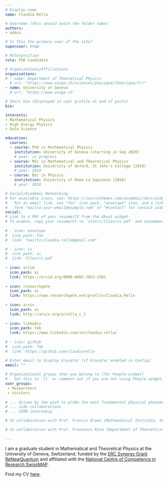 ```yaml
---
# Display name
name: Claudia Rella

# Username (this should match the folder name)
authors:
- admin

# Is this the primary user of the site?
superuser: true

# Role/position
role: PhD Candidate

# Organizations/Affiliations
organizations:
# - name: Department of Theoretical Physics
  # url: "https://www.unige.ch/sciences/physique/theorique/fr/"
- name: University of Geneva
  # url: "https://www.unige.ch"

# Short bio (displayed in user profile at end of posts)
bio: 

interests:
- Mathematical Physics 
- High Energy Physics
- Data Science

education:
  courses:
  - course: PhD in Mathematical Physics
    institution: University of Geneva (starting in Sep 2020)
    # year: in progress
  - course: MSc in Mathematical and Theoretical Physics
    institution: University of Oxford, St John's College (2019)
    # year: 2019
  - course: BSc in Physics
    institution: University of Rome La Sapienza (2018)
    # year: 2018

# Social/Academic Networking
# For available icons, see: https://sourcethemes.com/academic/docs/widgets/#icons
#   For an email link, use "fas" icon pack, "envelope" icon, and a link in the
#   form "mailto:your-email@example.com" or "#contact" for contact widget.
social:
# Link to a PDF of your resume/CV from the About widget.
# To enable, copy your resume/CV to `static/files/cv.pdf` and uncomment the lines below.  
  
# - icon: envelope
#  icon_pack: fas
#  link: "mailto:claudia.rella@gmail.com"

# - icon: cv
#  icon_pack: ai
#  link: files/cv.pdf
  
- icon: orcid
  icon_pack: ai
  link: https://orcid.org/0000-0002-7852-2381
  
- icon: researchgate
  icon_pack: ai
  link: https://www.researchgate.net/profile/Claudia_Rella
  
- icon: arxiv
  icon_pack: ai
  link: http://arxiv.org/a/rella_c_1
  
- icon: linkedin
  icon_pack: fab
  link: https://www.linkedin.com/in/claudia-rella/
  
# - icon: github
#  icon_pack: fab
#  link: https://github.com/claudiarella

# Enter email to display Gravatar (if Gravatar enabled in Config)
email: ""
  
# Organizational groups that you belong to (for People widget)
#   Set this to `[]` or comment out if you are not using People widget.  
user_groups:
 - Researchers
 - Visitors
 
# ... driven by the wish to probe the most fundamental physical phenomena and their underlying mathematical structures. 
# ... side collaborations
# ... CERN internship

# In collaboration with Prof. Francis Brown (Mathematical Institute, University of Oxford), I am working on a research project in the field of Motivic Amplitudes investigating the motivic Galois coaction and factorisation theorems in the case of Feynman graphs with non-generic kinematics. 

# In collaboration with Prof. Francesco Riva (Department of Theoretical Physics, University of Geneva), I am working on a research project in the area of Effective Field Theory investigating restrictions on Horndeski theories placed by positivity bounds.
 
---
```


I am a graduate student in Mathematical and Theoretical Physics at the University of Geneva, Switzerland, funded by the [ERC Synergy Grant ReNewQuantum][ERC] and affiliated with the [National Centre of Competence in Research SwissMAP][SwissMAP]. 

Find my CV [here][CV].

[CV]: files/cv.pdf
[ERC]: https://renewquantum.eu
[SwissMAP]: https://www.nccr-swissmap.ch
[uni]: https://www.unige.ch
[dep]: https://www.unige.ch/sciences/physique/theorique/fr/
